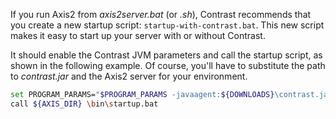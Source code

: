 <!--
title: "Installing on Axis2"
description: "Axis2 installation process using Windows or startup script"
tags: "java agent installation Axis"
-->


If you run Axis2 from *axis2server.bat* (or *.sh*), Contrast recommends that you create a new startup script: `startup-with-contrast.bat`. This new script makes it easy to start up your server with or without Contrast. 

It should enable the Contrast JVM parameters and call the startup script, as shown in the following example. Of course, you'll have to substitute the path to *contrast.jar* and the Axis2 server for your environment.

``` sh
set PROGRAM_PARAMS="$PROGRAM_PARAMS -javaagent:${DOWNLOADS}\contrast.jar"
call ${AXIS_DIR} \bin\startup.bat
```

